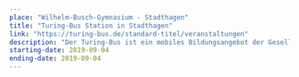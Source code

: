 ```yaml
---
place: "Wilhelm-Busch-Gymnasium - Stadthagen"
title: "Turing-Bus Station in Stadthagen"
link: "https://turing-bus.de/standard-titel/veranstaltungen"
description: "Der Turing-Bus ist ein mobiles Bildungsangebot der Gesellschaft für Informatik und der Open Knowledge Foundation Deutschland. Der Bus bietet offene Werkstätten, Hackspaces und Fablabs an und hält an verschiedenen Stationen in ganz Deutschland. Die senseBox unterstützt das Projekt am 4. September mit einem Workshop am Wilhelm-Busch-Gymnasium in Stadthagen."
starting-date: 2019-09-04
ending-date: 2019-09-04
---
```

